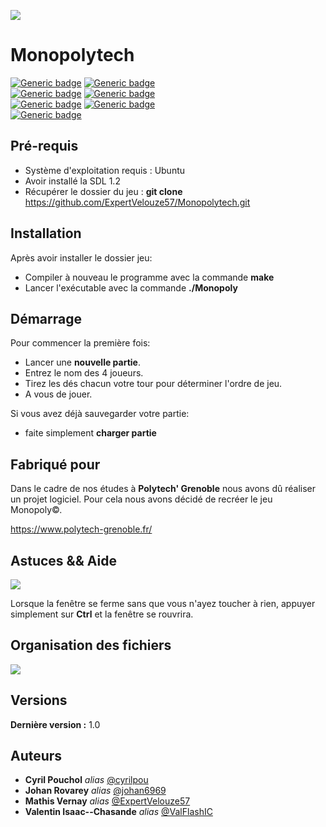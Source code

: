 ![](https://i.imgur.com/tpSdT3S.png)

# Monopolytech
[![Generic badge](https://img.shields.io/badge/Type-Game-black.svg)]()
[![Generic badge](https://img.shields.io/badge/Players-4-black.svg)]()
<br/>
[![Generic badge](https://img.shields.io/badge/Language-C-green.svg)](https://fr.wikipedia.org/wiki/C_(langage))
[![Generic badge](https://img.shields.io/badge/Made_With-SDL_1.2.15-green.svg)](https://www.libsdl.org/download-1.2.php)
<br/>
[![Generic badge](https://img.shields.io/badge/Helped_by-OpenClassrooms_for_SDL-red.svg)](https://openclassrooms.com/fr/courses/19980-apprenez-a-programmer-en-c/17117-installation-de-la-sdl)
[![Generic badge](https://img.shields.io/badge/Helped_by-OpenClassrooms_for_use_GITHUB-red.svg)](https://openclassrooms.com/fr/courses/2342361-gerez-votre-code-avec-git-et-github)
<br/>
[![Generic badge](https://img.shields.io/badge/Run_on-Ubuntu_18.04.4-blank.svg)](https://ubuntu-fr.org/)

## Pré-requis
- Système d'exploitation requis : Ubuntu
- Avoir installé la SDL 1.2
- Récupérer le dossier du jeu : <b/>git clone</b> https://github.com/ExpertVelouze57/Monopolytech.git

## Installation
Après avoir installer le dossier jeu:
* Compiler à nouveau le programme avec la commande **make**
* Lancer l'exécutable avec la commande **./Monopoly**




## Démarrage

Pour commencer la première fois:
* Lancer une **nouvelle partie**.
* Entrez le nom des 4 joueurs.
* Tirez les dés chacun votre tour pour déterminer l'ordre de jeu.
* A vous de jouer.

Si vous avez déjà sauvegarder votre partie:
* faite simplement **charger partie**

## Fabriqué pour

Dans le cadre de nos études à **Polytech' Grenoble** nous avons dû réaliser un projet logiciel. Pour cela nous avons décidé de recréer le jeu Monopoly&copy;.

https://www.polytech-grenoble.fr/

## Astuces && Aide 
![](https://i.imgur.com/kjUS7Up.png)

Lorsque la fenêtre se ferme sans que vous n'ayez toucher à rien, appuyer simplement sur **Ctrl** et la fenêtre se rouvrira.

## Organisation des fichiers
![](https://i.imgur.com/UvEP4Dr.png)



## Versions
**Dernière version :** 1.0


## Auteurs
* **Cyril Pouchol** _alias_ [@cyrilpou](https://github.com/cyrilpou)
* **Johan Rovarey** _alias_ [@johan6969](https://github.com/johan6969)
* **Mathis Vernay** _alias_ [@ExpertVelouze57](https://github.com/ExpertVelouze57)
* **Valentin Isaac--Chasande** _alias_ [@ValFlashIC](https://github.com/ValFlashIC)
